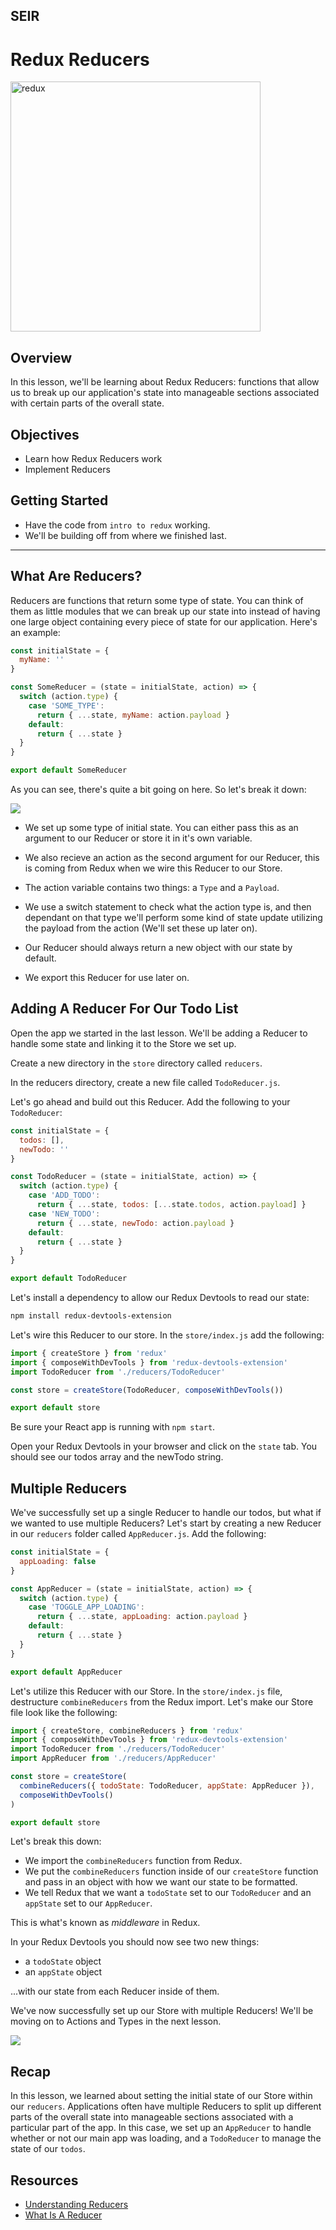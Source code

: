 ## SEIR

# Redux Reducers

<img src="https://cdn-images-1.medium.com/max/1600/1*EdiFUfbTNmk_IxFDNqokqg.png" alt="redux" height="400" />

## Overview

In this lesson, we'll be learning about Redux Reducers: functions that allow us to break up our application's state into manageable sections associated with certain parts of the overall state.

## Objectives
- Learn how Redux Reducers work
- Implement Reducers

## Getting Started
- Have the code from `intro to redux` working.
- We'll be building off from where we finished last.

___
## What Are Reducers?

Reducers are functions that return some type of state. You can think of them as little modules that we can break up our state into instead of having one large object containing every piece of state for our application. Here's an example:

```js
const initialState = {
  myName: ''
}

const SomeReducer = (state = initialState, action) => {
  switch (action.type) {
    case 'SOME_TYPE':
      return { ...state, myName: action.payload }
    default:
      return { ...state }
  }
}

export default SomeReducer
```

As you can see, there's quite a bit going on here. So let's break it down:

![](https://forum.attainu.com/uploads/default/optimized/1X/764a6fca95c6f0e0783b4efc53877cc09541360f_2_690x209.png)

- We set up some type of initial state. You can either pass this as an argument to our Reducer or store it in it's own variable.

- We also recieve an action as the second argument for our Reducer, this is coming from Redux when we wire this Reducer to our Store.

- The action variable contains two things: a `Type` and a `Payload`.

- We use a switch statement to check what the action type is, and then dependant on that type we'll perform some kind of state update utilizing the payload from the action (We'll set these up later on).

- Our Reducer should always return a new object with our state by default.

- We export this Reducer for use later on.

## Adding A Reducer For Our Todo List

Open the app we started in the last lesson. We'll be adding a Reducer to handle some state and linking it to the Store we set up.

Create a new directory in the `store` directory called `reducers`.

In the reducers directory, create a new file called `TodoReducer.js`.

Let's go ahead and build out this Reducer. Add the following to your `TodoReducer`:

```js
const initialState = {
  todos: [],
  newTodo: ''
}

const TodoReducer = (state = initialState, action) => {
  switch (action.type) {
    case 'ADD_TODO':
      return { ...state, todos: [...state.todos, action.payload] }
    case 'NEW_TODO':
      return { ...state, newTodo: action.payload }
    default:
      return { ...state }
  }
}

export default TodoReducer
```

Let's install a dependency to allow our Redux Devtools to read our state:

```sh
npm install redux-devtools-extension
```

Let's wire this Reducer to our store. In the `store/index.js` add the following:

```js
import { createStore } from 'redux'
import { composeWithDevTools } from 'redux-devtools-extension'
import TodoReducer from './reducers/TodoReducer'

const store = createStore(TodoReducer, composeWithDevTools())

export default store
```

Be sure your React app is running with `npm start`.

Open your Redux Devtools in your browser and click on the `state` tab. You should see our todos array and the newTodo string.

## Multiple Reducers

We've successfully set up a single Reducer to handle our todos, but what if we wanted to use multiple Reducers? Let's start by creating a new Reducer in our `reducers` folder called `AppReducer.js`. Add the following:

```js
const initialState = {
  appLoading: false
}

const AppReducer = (state = initialState, action) => {
  switch (action.type) {
    case 'TOGGLE_APP_LOADING':
      return { ...state, appLoading: action.payload }
    default:
      return { ...state }
  }
}

export default AppReducer
```

Let's utilize this Reducer with our Store. In the `store/index.js` file, destructure `combineReducers` from the Redux import. Let's make our Store file look like the following:

```js
import { createStore, combineReducers } from 'redux'
import { composeWithDevTools } from 'redux-devtools-extension'
import TodoReducer from './reducers/TodoReducer'
import AppReducer from './reducers/AppReducer'

const store = createStore(
  combineReducers({ todoState: TodoReducer, appState: AppReducer }),
  composeWithDevTools()
)

export default store
```

Let's break this down:

- We import the `combineReducers` function from Redux.
- We put the `combineReducers` function inside of our `createStore` function and pass in an object with how we want our state to be formatted.
- We tell Redux that we want a `todoState` set to our `TodoReducer` and an `appState` set to our `AppReducer`.

This is what's known as *middleware* in Redux.

In your Redux Devtools you should now see two new things:

- a `todoState` object
- an `appState` object

...with our state from each Reducer inside of them.

We've now successfully set up our Store with multiple Reducers! We'll be moving on to Actions and Types in the next lesson.


![](https://res.cloudinary.com/ahonore42/image/upload/v1615871989/ga/Screen_Shot_2021-03-16_at_12.18.56_AM_k2upar.png)

## Recap
In this lesson, we learned about setting the initial state of our Store within our `reducers`. Applications often have multiple Reducers to split up different parts of the overall state into manageable sections associated with a particular part of the app. In this case, we set up an `AppReducer` to handle whether or not our main app was loading, and a `TodoReducer` to manage the state of our `todos`.

## Resources

- [Understanding Reducers](https://css-tricks.com/understanding-how-reducers-are-used-in-redux/)
- [What Is A Reducer](https://daveceddia.com/what-is-a-reducer/)
